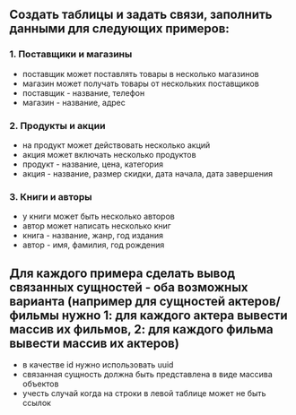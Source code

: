 ## Создать таблицы и задать связи, заполнить данными для следующих примеров:

### 1. Поставщики и магазины
- поставщик может поставлять товары в несколько магазинов
- магазин может получать товары от нескольких поставщиков
- поставщик - название, телефон
- магазин - название, адрес

### 2. Продукты и акции
- на продукт может действовать несколько акций
- акция может включать несколько продуктов
- продукт - название, цена, категория
- акция - название, размер скидки, дата начала, дата завершения

### 3. Книги и авторы
- у книги может быть несколько авторов
- автор может написать несколько книг
- книга - название, жанр, год издания
- автор - имя, фамилия, год рождения

## Для каждого примера сделать вывод связанных сущностей - оба возможных варианта (например для сущностей актеров/фильмы нужно 1: для каждого актера вывести массив их фильмов, 2: для каждого фильма вывести массив их актеров)
- в качестве id нужно использовать uuid
- связанная сущность должна быть представлена в виде массива объектов
- учесть случай когда на строки в левой таблице может не быть ссылок
